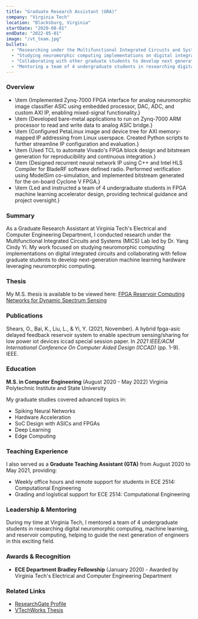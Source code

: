 ```yaml
---
title: "Graduate Research Assistant (GRA)"
company: "Virginia Tech"
location: "Blacksburg, Virginia"
startDate: "2020-08-01"
endDate: "2022-05-01"
image: "/vt_team.jpg"
bullets:
  - "Researching under the Multifunctional Integrated Circuits and Systems (MICS) Lab"
  - "Studying neuromorphic computing implementations on digital integrated circuits"
  - "Collaborating with other graduate students to develop next generation machine learning hardware leveraging neuromorphic computing"
  - "Mentoring a team of 4 undergraduate students in researching digital neuromorphic computing, machine learning, and reservoir computing"
---
```


### Overview

- \item {Implemented Zynq-7000 FPGA interface for analog neuromorphic image classifier ASIC using embedded processor, DAC, ADC, and custom AXI IP, enabling mixed-signal functionality.}
- \item {Developed bare-metal applications to run on Zynq-7000 ARM processor to read and write data to analog ASIC bridge.}
- \item {Configured PetaLinux image and device tree for AXI memory-mapped IP addressing from Linux userspace. Created Python scripts to further streamline IP configuration and evaluation.}
- \item {Used TCL to automate Vivado's FPGA block design and bitstream generation for reproducibility and continuous integration.}
- \item {Designed recurrent neural network IP using C++ and Intel HLS Compiler for BladeRF software defined radio. Performed verification using ModelSim co-simulation, and implemented bitstream generated for the on-board Cyclone V FPGA.}
- \item {Led and instructed a team of 4 undergraduate students in FPGA machine learning accelerator design, providing technical guidance and project oversight.}

### Summary

As a Graduate Research Assistant at Virginia Tech's Electrical and Computer Engineering Department, I conducted research under the Multifunctional Integrated Circuits and Systems (MICS) Lab led by Dr. Yang Cindy Yi. My work focused on studying neuromorphic computing implementations on digital integrated circuits and collaborating with fellow graduate students to develop next-generation machine learning hardware leveraging neuromorphic computing.

### Thesis

My M.S. thesis is available to be viewed here: [FPGA Reservoir Computing Networks for Dynamic Spectrum Sensing](https://vtechworks.lib.vt.edu/items/9c1ea54d-fcea-47b8-8307-95e0f0ab820a)

### Publications

Shears, O., Bai, K., Liu, L., & Yi, Y. (2021, November). A hybrid fpga-asic delayed feedback reservoir system to enable spectrum sensing/sharing for low power iot devices iccad special session paper. In _2021 IEEE/ACM International Conference On Computer Aided Design (ICCAD)_ (pp. 1-9). IEEE.

### Education

**M.S. in Computer Engineering** (August 2020 - May 2022)
Virginia Polytechnic Institute and State University

My graduate studies covered advanced topics in:

- Spiking Neural Networks
- Hardware Acceleration
- SoC Design with ASICs and FPGAs
- Deep Learning
- Edge Computing

### Teaching Experience

I also served as a **Graduate Teaching Assistant (GTA)** from August 2020 to May 2021, providing:

- Weekly office hours and remote support for students in ECE 2514: Computational Engineering
- Grading and logistical support for ECE 2514: Computational Engineering

### Leadership & Mentoring

During my time at Virginia Tech, I mentored a team of 4 undergraduate students in researching digital neuromorphic computing, machine learning, and reservoir computing, helping to guide the next generation of engineers in this exciting field.

### Awards & Recognition

- **ECE Department Bradley Fellowship** (January 2020) - Awarded by Virginia Tech's Electrical and Computer Engineering Department

### Related Links

- [ResearchGate Profile](https://www.researchgate.net/profile/Osaze-Shears)
- [VTechWorks Thesis](https://vtechworks.lib.vt.edu/server/api/core/bitstreams/e9e944e2-5079-4193-bad7-76ee89833cfe/content)